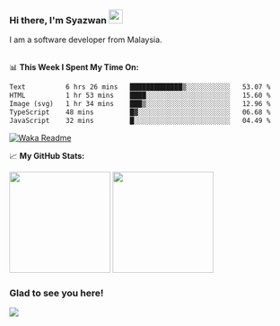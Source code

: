 ### Hi there, I'm Syazwan <img src="https://media.giphy.com/media/hvRJCLFzcasrR4ia7z/giphy.gif" width="25px">
I am a software developer from Malaysia.
<br/><br/>

📊 **This Week I Spent My Time On:**
<!--START_SECTION:waka-->

```txt
Text          6 hrs 26 mins   █████████████▒░░░░░░░░░░░   53.07 %
HTML          1 hr 53 mins    ████░░░░░░░░░░░░░░░░░░░░░   15.60 %
Image (svg)   1 hr 34 mins    ███▒░░░░░░░░░░░░░░░░░░░░░   12.96 %
TypeScript    48 mins         █▓░░░░░░░░░░░░░░░░░░░░░░░   06.68 %
JavaScript    32 mins         █░░░░░░░░░░░░░░░░░░░░░░░░   04.49 %
```

<!--END_SECTION:waka-->
[![Waka Readme](https://github.com/syazwanz/syazwanz/actions/workflows/wakatime.yml/badge.svg)](https://github.com/syazwanz/syazwanz/actions/workflows/wakatime.yml)

📈 **My GitHub Stats:**

<p>
  <img height="180em" src="https://github-readme-stats.vercel.app/api?username=syazwanz&show_icons=true&hide_border=false&&count_private=true&include_all_commits=true" />
  <img height="180em" src="https://github-readme-stats.vercel.app/api/top-langs/?username=syazwanz&exclude_repo=KNN-Image-Classification&show_icons=true&hide_border=false&layout=compact&langs_count=8"/>
</p>

### Glad to see you here!
![](https://visitor-badge.glitch.me/badge?page_id=syazwanz.syazwanz)
